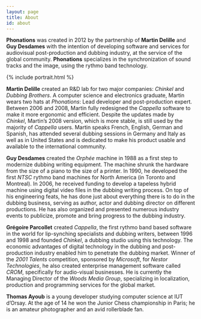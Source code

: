 ```yaml
---
layout: page
title: About
id: about
---
```


**Phonations** was created in 2012 by the partnership of **Martin Delille** and **Guy Desdames** with the intention of developing software and services for audiovisual post-production and dubbing industry, at the service of the global community. **Phonations** specializes in the synchronization of sound tracks and the image, using the rythmo band technology.

{% include portrait.html %}

**Martin Delille** created an R&D lab for two major companies: *Chinkel* and *Dubbing Brothers*. A computer science and electronics graduate, Martin wears two hats at *Phonations*: Lead developer and post-production expert. Between 2006 and 2008, Martin fully redesigned the *Cappella* software to make it more ergonomic and efficient. Despite the updates made by *Chinkel*, Martin’s 2008 version, which is more stable, is still used by the majority of *Cappella* users. Martin speaks French, English, German and Spanish, has attended several dubbing sessions in Germany and Italy as well as in United States and is dedicated to make his product usable and available to the international community.

**Guy Desdames** created the *Orphée* machine in 1988 as a first step to modernize dubbing writing equipment. The machine shrunk the hardware from the size of a piano to the size of a printer. In 1990, he developed the first *NTSC* rythmo band machines for North America (in Toronto and Montreal). In 2006, he received funding to develop a tapeless hybrid machine using digital video files in the dubbing writing process. On top of his engineering feats, he has done just about everything there is to do in the dubbing business, serving as author, actor and dubbing director on different productions. He has also organized and presented numerous industry events to publicize, promote and bring progress to the dubbing industry.

**Grégoire Parcollet** created *Cappella*, the first rythmo band based software in the world for lip-synching specialists and dubbing writers, between 1996 and 1998 and founded *Chinkel*, a dubbing studio using this technology. The economic advantages of digital technology in the dubbing and post-production industry enabled him to penetrate the dubbing market. Winner of the *2001 Talents* competition, sponsored by *Microsoft*, for *Nestor Technologies*, he also created enterprise management software called *CROM*, specifically for audio-visual businesses. He is currently the Managing Director of the *Woods Media Group*, specializing in localization, production and programming services for the global market.

**Thomas Ayoub** is a young developer studying computer science at IUT d’Orsay. At the age of 14 he won the Junior Chess championship in Paris; he is an amateur photographer and an avid rollerblade fan.
